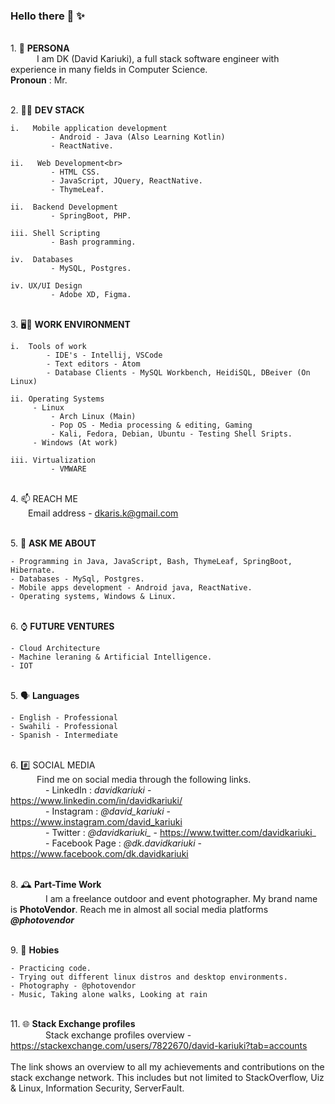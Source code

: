 ### Hello there 👋 ✨ 

<br>1.  🧑 **PERSONA**<br>
&emsp;&emsp;&emsp;I am DK (David Kariuki), a full stack software engineer with experience in many fields in Computer Science.
<br>**Pronoun** : Mr.

<br>2.  🧑‍💼 **DEV STACK**<br>

    i.   Mobile application development
             - Android - Java (Also Learning Kotlin)
             - ReactNative.
              
    ii.   Web Development<br>
             - HTML CSS. 
             - JavaScript, JQuery, ReactNative.
             - ThymeLeaf.
               
    ii.  Backend Development
             - SpringBoot, PHP.
               
    iii. Shell Scripting
             - Bash programming.
    
    iv.  Databases
             - MySQL, Postgres.
             
    iv. UX/UI Design
             - Adobe XD, Figma.

<br>3.  🖥️💼 **WORK ENVIRONMENT**<br>

    i.  Tools of work
            - IDE's - Intellij, VSCode
            - Text editors - Atom
            - Database Clients - MySQL Workbench, HeidiSQL, DBeiver (On Linux)  
    
    ii. Operating Systems
         - Linux
             - Arch Linux (Main)
             - Pop OS - Media processing & editing, Gaming
             - Kali, Fedora, Debian, Ubuntu - Testing Shell Sripts.
         - Windows (At work)
         
    iii. Virtualization
             - VMWARE
        

<br>4.  📫 REACH ME <br>
&emsp;&emsp;Email address - dkaris.k@gmail.com


<br>5.  💬 **ASK ME ABOUT**<br>

    - Programming in Java, JavaScript, Bash, ThymeLeaf, SpringBoot, Hibernate.
    - Databases - MySql, Postgres.
    - Mobile apps development - Android java, ReactNative.
    - Operating systems, Windows & Linux.
    

<br>6.  ⌚ **FUTURE VENTURES**<br>
    
    - Cloud Architecture
    - Machine leraning & Artificial Intelligence.
    - IOT


<br>5.  🗣️ **Languages**<br>

    - English - Professional
    - Swahili - Professional
    - Spanish - Intermediate


<br>6. #️⃣ SOCIAL MEDIA<br>
&emsp;&emsp;&emsp;Find me on social media through the following links.<br>
&emsp;&emsp;&emsp;&emsp;- LinkedIn      : *davidkariuki*       - https://www.linkedin.com/in/davidkariuki/ <br>
&emsp;&emsp;&emsp;&emsp;- Instagram     : *@david_kariuki*     - https://www.instagram.com/david_kariuki <br>
&emsp;&emsp;&emsp;&emsp;- Twitter       : *@davidkariuki_*     - https://www.twitter.com/davidkariuki_ <br>
&emsp;&emsp;&emsp;&emsp;- Facebook Page : *@dk.davidkariuki*   - https://www.facebook.com/dk.davidkariuki  <br>
   
   
<br>8.  🕰️ **Part-Time Work**<br>
&emsp;&emsp;&emsp;&emsp;I am a freelance outdoor and event photographer. My brand name is **PhotoVendor**. Reach me in almost all social media platforms ***@photovendor***


<br>9.  🤗 **Hobies**<br>

    - Practicing code.
    - Trying out different linux distros and desktop environments.
    - Photography - @photovendor
    - Music, Taking alone walks, Looking at rain
    
    


<br>11.  🌐 **Stack Exchange profiles**<br>
&emsp;&emsp;&emsp;&emsp;Stack exchange profiles overview - https://stackexchange.com/users/7822670/david-kariuki?tab=accounts <br><br>
The link shows an overview to all my achievements and contributions on the stack exchange network. This includes but not limited to StackOverflow, Uiz & Linux, Information Security, ServerFault. 

<br>    
